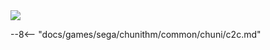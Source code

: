 <img class="header-logo" src="/img/sega/chunithm/airplus/logo.webp">

--8<-- "docs/games/sega/chunithm/common/chuni/c2c.md"
